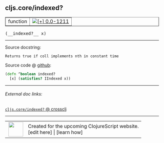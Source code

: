 ## cljs.core/indexed?



 <table border="1">
<tr>
<td>function</td>
<td><a href="https://github.com/cljsinfo/cljs-api-docs/tree/0.0-1211"><img valign="middle" alt="[+] 0.0-1211" title="Added in 0.0-1211" src="https://img.shields.io/badge/+-0.0--1211-lightgrey.svg"></a> </td>
</tr>
</table>


 <samp>
(__indexed?__ x)<br>
</samp>

---





Source docstring:

```
Returns true if coll implements nth in constant time
```


Source code @ [github](https://github.com/clojure/clojurescript/blob/r1450/src/cljs/cljs/core.cljs#L895-L897):

```clj
(defn ^boolean indexed?
  [x] (satisfies? IIndexed x))
```

<!--
Repo - tag - source tree - lines:

 <pre>
clojurescript @ r1450
└── src
    └── cljs
        └── cljs
            └── <ins>[core.cljs:895-897](https://github.com/clojure/clojurescript/blob/r1450/src/cljs/cljs/core.cljs#L895-L897)</ins>
</pre>

-->

---



###### External doc links:

[`cljs.core/indexed?` @ crossclj](http://crossclj.info/fun/cljs.core.cljs/indexed%3F.html)<br>

---

 <table>
<tr><td>
<img valign="middle" align="right" width="48px" src="http://i.imgur.com/Hi20huC.png">
</td><td>
Created for the upcoming ClojureScript website.<br>
[edit here] | [learn how]
</td></tr></table>

[edit here]:https://github.com/cljsinfo/cljs-api-docs/blob/master/cljsdoc/cljs.core/indexedQMARK.cljsdoc
[learn how]:https://github.com/cljsinfo/cljs-api-docs/wiki/cljsdoc-files

<!--

This information was too distracting to show to readers, but I'll leave it
commented here since it is helpful to:

- pretty-print the data used to generate this document
- and show how to retrieve that data



The API data for this symbol:

```clj
{:return-type boolean,
 :ns "cljs.core",
 :name "indexed?",
 :signature ["[x]"],
 :history [["+" "0.0-1211"]],
 :type "function",
 :full-name-encode "cljs.core/indexedQMARK",
 :source {:code "(defn ^boolean indexed?\n  [x] (satisfies? IIndexed x))",
          :title "Source code",
          :repo "clojurescript",
          :tag "r1450",
          :filename "src/cljs/cljs/core.cljs",
          :lines [895 897]},
 :full-name "cljs.core/indexed?",
 :docstring "Returns true if coll implements nth in constant time"}

```

Retrieve the API data for this symbol:

```clj
;; from Clojure REPL
(require '[clojure.edn :as edn])
(-> (slurp "https://raw.githubusercontent.com/cljsinfo/cljs-api-docs/catalog/cljs-api.edn")
    (edn/read-string)
    (get-in [:symbols "cljs.core/indexed?"]))
```

-->
